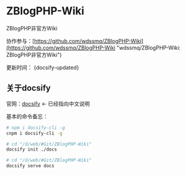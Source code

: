 # ZBlogPHP-Wiki

ZBlogPHP非官方Wiki

协作参与：[https://github.com/wdssmq/ZBlogPHP-Wiki](https://github.com/wdssmq/ZBlogPHP-Wiki "wdssmq/ZBlogPHP-Wiki: ZBlogPHP非官方Wiki")

更新时间： {docsify-updated}

## 关于docsify

官网：[docsify](https://docsify.js.org/#/zh-cn/ "docsify") ← 已经指向中文说明

基本的命令备忘：

```bash
# npm i docsify-cli -g
cnpm i docsify-cli -g

# cd "/d/web/#Git/ZBlogPHP-Wiki"
docsify init ./docs

# cd "/d/web/#Git/ZBlogPHP-Wiki"
docsify serve docs
```
